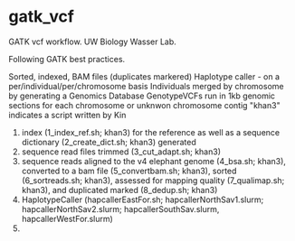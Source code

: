 # gatk_vcf
GATK vcf workflow. UW Biology Wasser Lab.

Following GATK best practices. 

Sorted, indexed, BAM files (duplicates markered)
Haplotype caller - on a per/individual/per/chromosome basis
Individuals merged by chromosome by generating a Genomics Database
GenotypeVCFs run in 1kb genomic sections for each chromosome or unknwon chromosome contig
"khan3" indicates a script written by Kin

1. index (1_index_ref.sh; khan3) for the reference as well as a sequence dictionary (2_create_dict.sh; khan3) generated 
2. sequence read files trimmed (3_cut_adapt.sh; khan3) 
3. sequence reads aligned to the v4 elephant genome (4_bsa.sh; khan3), converted to a bam file (5_convertbam.sh; khan3), sorted (6_sortreads.sh; khan3), assessed for mapping quality (7_qualimap.sh; khan3), and duplicated marked (8_dedup.sh; khan3)
4. HaplotypeCaller (hapcallerEastFor.sh; hapcallerNorthSav1.slurm; hapcallerNorthSav2.slurm; hapcallerSouthSav.slurm, hapcallerWestFor.slurm)
5. 
